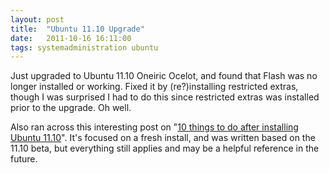 ```yaml
---
layout: post
title:  "Ubuntu 11.10 Upgrade"
date:   2011-10-16 16:11:00
tags: systemadministration ubuntu
---
```


Just upgraded to Ubuntu 11.10 Oneiric Ocelot, and found that Flash was no longer installed or working.  Fixed it by (re?)installing restricted extras, though I was surprised I had to do this since restricted extras was installed prior to the upgrade.  Oh well.

Also ran across this interesting post on "[10 things to do after installing Ubuntu 11.10](http://blog.sudobits.com/2011/09/08/10-things-to-do-after-installing-ubuntu-11-10/)".  It's focused on a fresh install, and was written based on the 11.10 beta, but everything still applies and may be a helpful reference in the future.
